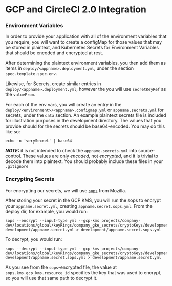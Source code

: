 # GCP and CircleCI 2.0 Integration

### Environment Variables

In order to provide your application with all of the environment variables that
you require, you will want to create a configMap for those values that may be
stored in plaintext, and Kubernetes Secrets for Environment Variables that
should be encoded and encrypted at rest.

After determining the plaintext environment variables, you then add them as
items in `deploy/<appname>.deployment.yml`, under the section
`spec.template.spec.env`.

Likewise, for Secrets, create similar entries in
`deploy/<appname>.deployment.yml`, however the you will use `secretKeyRef` as
the `valueFrom`.

For each of the env vars, you will create an entry in the
`deploy/<environment>/<appname>.configmap.yml` or `appname.secrets.yml` for
secrets, under the `data` section.  An example plaintext secrets file is
included for illustration purposes in the development directory.  The values
that you provide should for the secrets should be base64-encoded.  You may do
this like so:

```
echo -n 'verySecret' | base64
```

***NOTE:*** it is not intended to check the `appname.secrets.yml` into source-
control.  These values are only *encoded*, not *encrypted*, and it is trivial to
decode them into plaintext.  You should probably include these files in your
`.gitignore`

### Encrypting Secrets

For encrypting our secrets, we will use
[`sops`](https://github.com/mozilla/sops) from Mozilla.

After storing your secret in the GCP KMS, you will run the sops to encrypt your
`appname.secret.yml`, creating `appname.secret.sops.yml`.  From the deploy dir,
for example, you would run:

```
sops --encrypt --input-type yml --gcp-kms projects/company-dev/locations/global/keyRings/company_gke_secrets/cryptoKeys/development development/appname.secret.yml > development/appname.secret.sops.yml
```

To decrypt, you would run:

```
sops --decrypt --input-type yml --gcp-kms projects/company-dev/locations/global/keyRings/company_gke_secrets/cryptoKeys/development development/appname.secret.sops.yml > development/appname.secret.yml
```

As you see from the `sops`-encrypted file, the value at
`sops.kms.gcp_kms.resource_id` specifies the key that was used to encrypt, so
you will use that same path to decrypt it.

